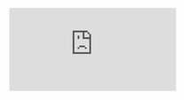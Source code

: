 ![Output de tarea.py](https://github.com/raf181/Programacion-1/blob/main/Tema%203/Ejercicios_Tema_3-1/output.txt)